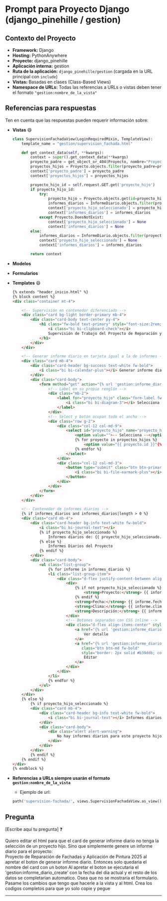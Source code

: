 # Prompt para Proyecto Django (django_pinehille / gestion)

## Contexto del Proyecto

- **Framework:** Django
- **Hosting:** PythonAnywhere
- **Proyecto:** django_pinehille
- **Aplicación interna:** gestion
- **Ruta de la aplicación:** `django_pinehille/gestion` (cargada en la URL principal con `include`)
- **Vistas:** Basadas en clases (Class-Based Views)
- **Namespace de URLs:** Todas las referencias a URLs o vistas deben tener el formato `"gestion:nombre_de_la_vista"`

## Referencias para respuestas

Ten en cuenta que las respuestas pueden requerir información sobre:

- **Vistas** 😄

    ```python
    class SupervisionFachadaView(LoginRequiredMixin, TemplateView):
        template_name = "gestion/supervision_fachada.html"

        def get_context_data(self, **kwargs):
            context = super().get_context_data(**kwargs)
            proyecto_padre = get_object_or_404(Proyecto, nombre="Proyecto de Reparación de Fachadas y Aplicación de Pintura 2025")
            proyectos_hijos = Proyecto.objects.filter(proyecto_padre=proyecto_padre)
            context['proyecto_padre'] = proyecto_padre
            context['proyectos_hijos'] = proyectos_hijos

            proyecto_hijo_id = self.request.GET.get('proyecto_hijo')
            if proyecto_hijo_id:
                try:
                    proyecto_hijo = Proyecto.objects.get(id=proyecto_hijo_id)
                    informes_diarios = InformeDiario.objects.filter(proyecto=proyecto_hijo).order_by('-fecha_inf')
                    context['proyecto_hijo_seleccionado'] = proyecto_hijo
                    context['informes_diarios'] = informes_diarios
                except Proyecto.DoesNotExist:
                    context['proyecto_hijo_seleccionado'] = None
                    context['informes_diarios'] = None
            else:
                informes_diarios = InformeDiario.objects.filter(proyecto__in=proyectos_hijos).order_by('-fecha_inf')
                context['proyecto_hijo_seleccionado'] = None
                context['informes_diarios'] = informes_diarios

            return context
    ```

- **Modelos**
- **Formularios**
- **Templates** 😄

    ```html
    {% extends "header_inicio.html" %}
    {% block content %}
    <div class="container mt-4">

        <!-- Supervisión en contenedor diferenciado -->
        <div class="card bg-light border-primary mb-4">
            <div class="card-body text-center py-4">
                <h1 class="fw-bold text-primary" style="font-size:2rem;">
                    <i class="bi bi-clipboard-check"></i>
                    Supervisión de Trabajo del Proyecto de Reparación y Impermeabilización de Fachada
                </h1>
            </div>
        </div>

        <!-- Generar informe diario en tarjeta igual a la de informes -->
        <div class="card mb-4">
            <div class="card-header bg-success text-white fw-bold">
                <i class="bi bi-calendar-plus"></i> Generar informe diario
            </div>
            <div class="card-body">
                <form method="get" action="{% url 'gestion:informe_diario_create' %}">
                    <!-- Label en su propio renglón -->
                    <div class="mb-2">
                        <label for="proyecto_hijo" class="form-label fw-bold">
                            <i class="bi bi-diagram-3"></i> Selecciona un proyecto hijo:
                        </label>
                    </div>
                    <!-- Select y botón ocupan todo el ancho -->
                    <div class="row g-2">
                        <div class="col-12 col-md-9">
                            <select id="proyecto_hijo" name="proyecto_hijo" class="form-select fs-5 w-100">
                                <option value="">-- Selecciona --</option>
                                {% for proyecto in proyectos_hijos %}
                                    <option value="{{ proyecto.id }}"{% if proyecto.id|stringformat:"s" == request.GET.proyecto_hijo %} selected{% endif %}>{{ proyecto.nombre }}</option>
                                {% endfor %}
                            </select>
                        </div>
                        <div class="col-12 col-md-3">
                            <button type="submit" class="btn btn-primary fw-bold fs-5 w-100">
                                <i class="bi bi-file-earmark-plus"></i> Generar informe diario
                            </button>
                        </div>
                    </div>
                </form>
            </div>
        </div>

        <!-- Contenedor de informes diarios -->
        {% if informes_diarios and informes_diarios|length > 0 %}
        <div class="card mb-4">
            <div class="card-header bg-info text-white fw-bold">
                <i class="bi bi-journal-text"></i>
                {% if proyecto_hijo_seleccionado %}
                    Informes diarios de: {{ proyecto_hijo_seleccionado.nombre }}
                {% else %}
                    Informes Diarios del Proyecto
                {% endif %}
            </div>
            <div class="card-body">
                <ul class="list-group">
                    {% for informe in informes_diarios %}
                    <li class="list-group-item">
                        <div class="d-flex justify-content-between align-items-center">
                            <div>
                                {% if not proyecto_hijo_seleccionado %}
                                    <strong>Proyecto:</strong> {{ informe.proyecto.nombre }}<br>
                                {% endif %}
                                <strong>Fecha:</strong> {{ informe.fecha_inf|date:"d/m/Y" }}<br>
                                <strong>Clima:</strong> {{ informe.clima }}<br>
                                <strong>Descripción:</strong> {{ informe.descripcion|default:"Sin descripción" }}
                            </div>
                            <!-- Botones separados con CSS inline -->
                            <div class="d-flex align-items-center" style="gap: 12px;">
                                <a href="{% url 'gestion:informe_diario_detail' informe.id %}" class="btn btn-outline-primary btn-md">
                                    Ver detalle
                                </a>
                                <a href="{% url 'gestion:informe_diario_editar' informe.id %}" 
                                   class="btn btn-md fw-bold"
                                   style="border: 2px solid #b39ddb; color: #7c4dff; background: transparent;">
                                    Editar
                                </a>
                            </div>
                        </div>
                    </li>
                    {% endfor %}
                </ul>
            </div>
        </div>
        {% else %}
            {% if proyecto_hijo_seleccionado %}
            <div class="card mb-4">
                <div class="card-header bg-info text-white fw-bold">
                    <i class="bi bi-journal-text"></i> Informes diarios de: {{ proyecto_hijo_seleccionado.nombre }}
                </div>
                <div class="card-body">
                    <div class="alert alert-warning">
                        No hay informes diarios para este proyecto hijo.
                    </div>
                </div>
            </div>
            {% endif %}
        {% endif %}
    </div>
    {% endblock %}
    ```

- **Referencias a URLs siempre usarán el formato `gestion:nombre_de_la_vista`**
    - Ejemplo de url:
    ```python
    path('supervision-fachada/', views.SupervisionFachadaView.as_view(), name='supervision_fachada'),
    ```

## Pregunta

[Escribe aquí tu pregunta] ❓

Quiero editar el html para que el card de generar informe diario no tenga la selección de un proyecto hijo. Sino que simplemente genere un informe diario para el proyecto:  
Proyecto de Reparación de Fachadas y Aplicación de Pintura 2025 al apretar el boton de generar informe diario.
Entonces solo quedaria el nombre del card con un boton 
Al apretar el boton se ejecutaria el 'gestion:informe_diario_create' con la fecha del día actual y el resto de los datos se completarian automatico. Osea que no se mostraría el formulario.
Pasame los cambios que tengo que hacerle a la vista y al html.
Crea los codigos completos para que yo solo copie y pegue

---


